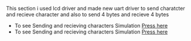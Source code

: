 This section i used lcd driver and made new uart driver to send charatcter and recieve character and also to send 4 bytes and recieve 4 bytes

- To see Sending and recieving characters Simulation [Press here](https://drive.google.com/file/d/1oBenCstX3nkdkA2Jc0JRaiCzXVi9n0yV/view?usp=sharing)
- To see Sending and recieving characters Simulation [Press here](https://drive.google.com/file/d/1yO0-zjcZubvYlY0DkC404TK6Iz_wEo8m/view?usp=sharing)